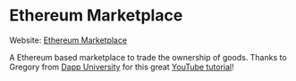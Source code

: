 # Ethereum Marketplace
Website: [Ethereum Marketplace](https://rene78.github.io/ethereum-marketplace/)

A Ethereum based marketplace to trade the ownership of goods. Thanks to Gregory from [Dapp University](http://www.dappuniversity.com) for this great [YouTube tutorial](https://www.youtube.com/watch?v=VH9Q2lf2mNo)!
